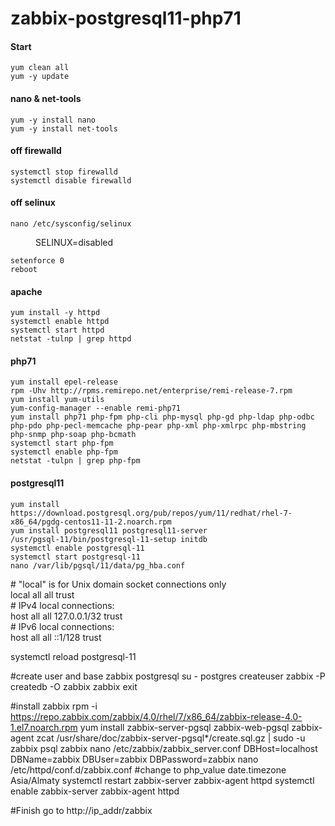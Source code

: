 # zabbix-postgresql11-php71

#### Start<br/>
`yum clean all`<br/>
`yum -y update`<br/>

#### nano & net-tools<br/>
`yum -y install nano`<br/>
`yum -y install net-tools`<br/>

#### off firewalld <br/>
`systemctl stop firewalld` <br/>
`systemctl disable firewalld` <br/>

#### off selinux <br/>
`nano /etc/sysconfig/selinux` <br/>
<dl>
	<dd>SELINUX=disabled</dd>
</dl>

`setenforce 0`<br/>
`reboot`<br/>

#### apache <br/>
`yum install -y httpd` <br/>
`systemctl enable httpd` <br/>
`systemctl start httpd` <br/>
`netstat -tulnp | grep httpd` <br/>

#### php71 <br/>
`yum install epel-release` <br/>
`rpm -Uhv http://rpms.remirepo.net/enterprise/remi-release-7.rpm` <br/>
`yum install yum-utils` <br/>
`yum-config-manager --enable remi-php71` <br/>
`yum install php71 php-fpm php-cli php-mysql php-gd php-ldap php-odbc php-pdo php-pecl-memcache php-pear php-xml php-xmlrpc php-mbstring php-snmp php-soap php-bcmath` <br/>
`systemctl start php-fpm` <br/>
`systemctl enable php-fpm` <br/>
`netstat -tulpn | grep php-fpm` <br/>

#### postgresql11 <br/>
`yum install https://download.postgresql.org/pub/repos/yum/11/redhat/rhel-7-x86_64/pgdg-centos11-11-2.noarch.rpm` <br/>
`yum install postgresql11 postgresql11-server` <br/>
`/usr/pgsql-11/bin/postgresql-11-setup initdb` <br/>
`systemctl enable postgresql-11` <br/>
`systemctl start postgresql-11` <br/>
`nano /var/lib/pgsql/11/data/pg_hba.conf` <br/>
<dl>
	# "local" is for Unix domain socket connections only <br/>
	local   all             all                                     trust <br/>
	# IPv4 local connections: <br/>
	host    all             all             127.0.0.1/32            trust <br/>
	# IPv6 local connections: <br/>
	host    all             all             ::1/128                 trust <br/>
</dl>

systemctl reload postgresql-11

#create user and base zabbix postgresql
su - postgres
createuser zabbix -P
createdb -O zabbix zabbix
exit

#install zabbix
rpm -i https://repo.zabbix.com/zabbix/4.0/rhel/7/x86_64/zabbix-release-4.0-1.el7.noarch.rpm
yum install zabbix-server-pgsql zabbix-web-pgsql zabbix-agent
zcat /usr/share/doc/zabbix-server-pgsql*/create.sql.gz | sudo -u zabbix psql zabbix
nano /etc/zabbix/zabbix_server.conf
	DBHost=localhost
	DBName=zabbix
	DBUser=zabbix
	DBPassword=zabbix
nano /etc/httpd/conf.d/zabbix.conf
	#change <IfModule mod_php5.c> to <IfModule mod_php7.c>
	php_value date.timezone Asia/Almaty
systemctl restart zabbix-server zabbix-agent httpd
systemctl enable zabbix-server zabbix-agent httpd

#Finish go to http://ip_addr/zabbix
